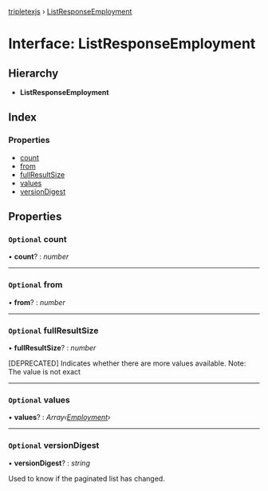 [tripletexjs](../README.md) › [ListResponseEmployment](listresponseemployment.md)

# Interface: ListResponseEmployment

## Hierarchy

* **ListResponseEmployment**

## Index

### Properties

* [count](listresponseemployment.md#optional-count)
* [from](listresponseemployment.md#optional-from)
* [fullResultSize](listresponseemployment.md#optional-fullresultsize)
* [values](listresponseemployment.md#optional-values)
* [versionDigest](listresponseemployment.md#optional-versiondigest)

## Properties

### `Optional` count

• **count**? : *number*

___

### `Optional` from

• **from**? : *number*

___

### `Optional` fullResultSize

• **fullResultSize**? : *number*

[DEPRECATED] Indicates whether there are more values available. Note: The value is not exact

___

### `Optional` values

• **values**? : *Array‹[Employment](../modules/employment.md)›*

___

### `Optional` versionDigest

• **versionDigest**? : *string*

Used to know if the paginated list has changed.

